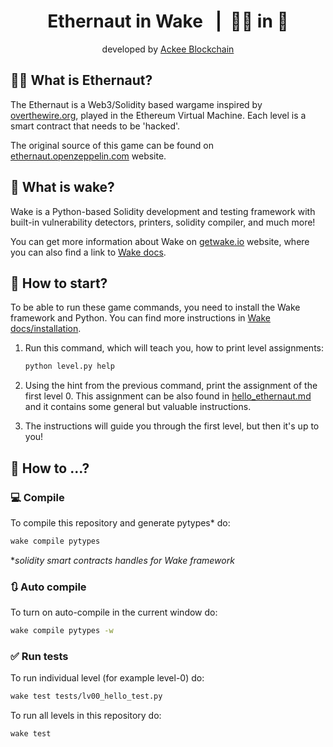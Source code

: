 <div align="center">

# Ethernaut in Wake  &nbsp; |&nbsp; 🧑‍🚀 in 🌊

developed by [Ackee Blockchain](https://ackeeblockchain.com)

</div>


## 🧑‍🚀 What is Ethernaut?

The Ethernaut is a Web3/Solidity based wargame inspired by [overthewire.org](https://overthewire.org/wargames/), played in the Ethereum Virtual Machine. Each level is a smart contract that needs to be 'hacked'.

The original source of this game can be found on [ethernaut.openzeppelin.com](https://ethernaut.openzeppelin.com) website.


## 🌊 What is wake?

Wake is a Python-based Solidity development and testing framework with built-in vulnerability detectors, printers, solidity compiler, and much more!

You can get more information about Wake on [getwake.io](https://getwake.io/) website, where you can also find a link to [Wake docs](https://ackeeblockchain.com/wake/docs/latest/testing-framework/overview/).

## 🚀 How to start?

To be able to run these game commands, you need to install the Wake framework and Python. You can find more instructions in [Wake docs/installation](https://ackeeblockchain.com/wake/docs/latest/installation/).

1) Run this command, which will teach you, how to print level assignments:
    ```bash
    python level.py help
    ```

2) Using the hint from the previous command, print the assignment of the first level 0.
This assignment can be also found in [hello_ethernaut.md](https://github.com/Ackee-Blockchain/wake-ethernaut/blob/master/assignments/levels/hello_ethernaut.md) and it contains some general but valuable instructions.

3) The instructions will guide you through the first level, but then it's up to you!

## 🤔 How to ...?

### 💻 Compile

To compile this repository and generate pytypes* do:

```bash
wake compile pytypes
```
**solidity smart contracts handles for Wake framework*

### 🔃 Auto compile
To turn on auto-compile in the current window do:
```bash
wake compile pytypes -w
```

### ✅ Run tests
To run individual level (for example level-0) do:
```bash
wake test tests/lv00_hello_test.py
```

To run all levels in this repository do:
```bash
wake test
```

